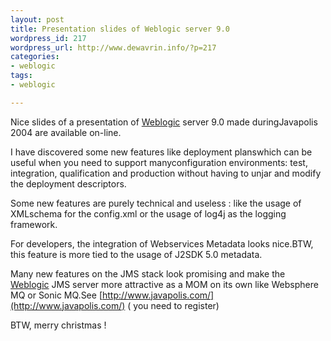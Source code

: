 ```yaml
--- 
layout: post
title: Presentation slides of Weblogic server 9.0
wordpress_id: 217
wordpress_url: http://www.dewavrin.info/?p=217
categories: 
- weblogic
tags:
- weblogic

---
```


Nice slides of a presentation of [Weblogic](http://edocs.bea.com/wls/docs81/notes/issues.html "Known issues") server 9.0 made duringJavapolis 2004 are available on-line.

I have discovered some new features like deployment planswhich can be useful when you need to support manyconfiguration environments: test, integration, qualification and production without having to unjar and modify the deployment descriptors.

Some new features are purely technical and useless : like the usage of XMLschema for the config.xml or the usage of log4j as the logging framework.

For developers, the integration of Webservices Metadata looks nice.BTW, this feature is more tied to the usage of J2SDK 5.0 metadata.

Many new features on the JMS stack look promising and make the [Weblogic](http://edocs.bea.com/wls/docs81/notes/issues.html "Known issues") JMS server more attractive as a MOM on its own like Websphere MQ or Sonic MQ.See [http://www.javapolis.com/](http://www.javapolis.com/) ( you need to register)

BTW, merry christmas !
